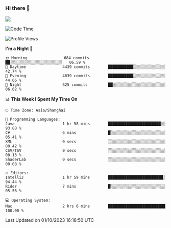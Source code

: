 ### Hi there 👋

<!--
**JJAYCHEN1e/jjaychen1e** is a ✨ _special_ ✨ repository because its `README.md` (this file) appears on your GitHub profile.

Here are some ideas to get you started:

- 🔭 I’m currently working on ...
- 🌱 I’m currently learning ...
- 👯 I’m looking to collaborate on ...
- 🤔 I’m looking for help with ...
- 💬 Ask me about ...
- 📫 How to reach me: ...
- 😄 Pronouns: ...
- ⚡ Fun fact: ...
-->

[![](https://github-readme-stats.vercel.app/api?username=jjaychen1e&show_icons=true)](https://github.com/jjaychen1e/github-readme-stats?count_private=true)

<!--START_SECTION:waka-->
![Code Time](http://img.shields.io/badge/Code%20Time-875%20hrs%202%20mins-blue)

![Profile Views](http://img.shields.io/badge/Profile%20Views-6-blue)

**I'm a Night 🦉** 

```text
🌞 Morning                684 commits         ██░░░░░░░░░░░░░░░░░░░░░░░   06.59 % 
🌆 Daytime                4439 commits        ███████████░░░░░░░░░░░░░░   42.74 % 
🌃 Evening                4639 commits        ███████████░░░░░░░░░░░░░░   44.66 % 
🌙 Night                  625 commits         ██░░░░░░░░░░░░░░░░░░░░░░░   06.02 % 
```


📊 **This Week I Spent My Time On** 

```text
🕑︎ Time Zone: Asia/Shanghai

💬 Programming Languages: 
Java                     1 hr 58 mins        ███████████████████████░░   93.88 % 
C#                       6 mins              █░░░░░░░░░░░░░░░░░░░░░░░░   05.41 % 
XML                      0 secs              ░░░░░░░░░░░░░░░░░░░░░░░░░   00.42 % 
CSV/TSV                  0 secs              ░░░░░░░░░░░░░░░░░░░░░░░░░   00.13 % 
ShaderLab                0 secs              ░░░░░░░░░░░░░░░░░░░░░░░░░   00.08 % 

🔥 Editors: 
IntelliJ                 1 hr 59 mins        ████████████████████████░   94.44 % 
Rider                    7 mins              █░░░░░░░░░░░░░░░░░░░░░░░░   05.56 % 

💻 Operating System: 
Mac                      2 hrs 6 mins        █████████████████████████   100.00 % 
```


 Last Updated on 01/10/2023 16:18:50 UTC
<!--END_SECTION:waka-->

